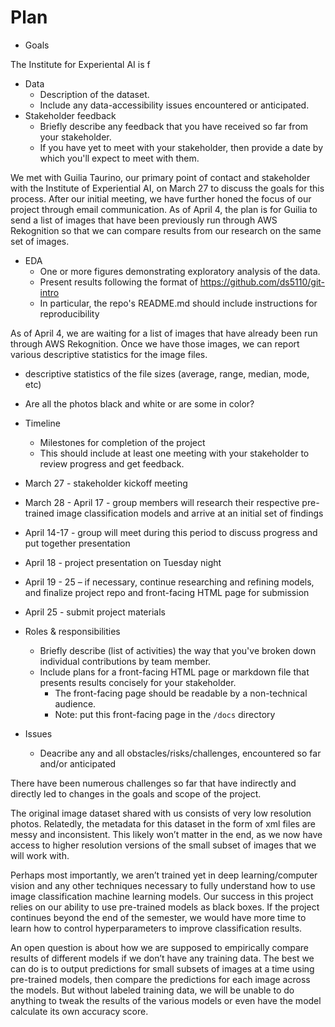 # Plan

* Goals

The Institute for Experiental AI is f

* Data
  * Description of the dataset.
  * Include any data-accessibility issues encountered or anticipated.
* Stakeholder feedback 
  * Briefly describe any feedback that you have received so far from your stakeholder.
  * If you have yet to meet with your stakeholder, then provide a date by which you'll expect to meet with them.

We met with Guilia Taurino, our primary point of contact and stakeholder with the Institute of Experiential AI, on March 27 to discuss the goals for this process. After our initial meeting, we have further honed the focus of our project through email communication. As of April 4, the plan is for Guilia to send a list of images that have been previously run through AWS Rekognition so that we can compare results from our research on the same set of images. 

* EDA
  * One or more figures demonstrating exploratory analysis of the data.
  * Present results following the format of https://github.com/ds5110/git-intro
  * In particular, the repo's README.md should include instructions for reproducibility

As of April 4, we are waiting for a list of images that have already been run through AWS Rekognition. Once we have those images, we can report various descriptive statistics for the image files.
* descriptive statistics of the file sizes (average, range, median, mode, etc)
* Are all the photos black and white or are some in color?


* Timeline
  * Milestones for completion of the project
  * This should include at least one meeting with your stakeholder to review progress and get feedback.

* March 27 - stakeholder kickoff meeting
* March 28 - April 17 - group members will research their respective pre-trained image classification models and arrive at an initial set of findings
* April 14-17 - group will meet during this period to discuss progress and put together presentation
* April 18 - project presentation on Tuesday night
* April 19 - 25 – if necessary, continue researching and refining models, and finalize project repo and front-facing HTML page for submission
* April 25 - submit project materials

* Roles & responsibilities
  * Briefly describe (list of activities) the way that you've broken down individual contributions by team member.
  * Include plans for a front-facing HTML page or markdown file that presents results concisely for your stakeholder.
    * The front-facing page should be readable by a non-technical audience.
    * Note: put this front-facing page in the `/docs` directory


* Issues
  * Deacribe any and all obstacles/risks/challenges, encountered so far and/or anticipated

There have been numerous challenges so far that have indirectly and directly led to changes in the goals and scope of the project.

The original image dataset shared with us consists of very low resolution photos. Relatedly, the metadata for this dataset in the form of xml files are messy and inconsistent. This likely won’t matter in the end, as we now have access to higher resolution versions of the small subset of images that we will work with. 

Perhaps most importantly, we aren’t trained yet in deep learning/computer vision and any other techniques necessary to fully understand how to use image classification machine learning models. Our success in this project relies on our ability to use pre-trained models as black boxes. If the project continues beyond the end of the semester, we would have more time to learn how to control hyperparameters to improve classification results. 

An open question is about how we are supposed to empirically compare results of different models if we don’t have any training data. The best we can do is to output predictions for small subsets of images at a time using pre-trained models, then compare the predictions for each image across the models. But without labeled training data, we will be unable to do anything to tweak the results of the various models or even have the model calculate its own accuracy score. 

